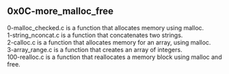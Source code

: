 <h2>0x0C-more_malloc_free</h2>

0-malloc_checked.c is a function that allocates memory using malloc.<br />
1-string_nconcat.c is a function that concatenates two strings.<br />
2-calloc.c is a function that allocates memory for an array, using malloc.<br />
3-array_range.c is a function that creates an array of integers.<br />
100-realloc.c is a function that reallocates a memory block using malloc and free.<br />